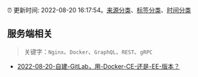 :alarm_clock: 更新时间: 2022-08-20 16:17:54。[来源分类](../README.md)、[标签分类](../TAGS.md)、[时间分类](../TIMELINE.md)

## 服务端相关


> 关键字：`Nginx`、`Docker`、`GraphQL`、`REST`、`gRPC`



- [2022-08-20-自建-GitLab，用-Docker-CE-还是-EE-版本？](https://www.v2ex.com/t/874264) 